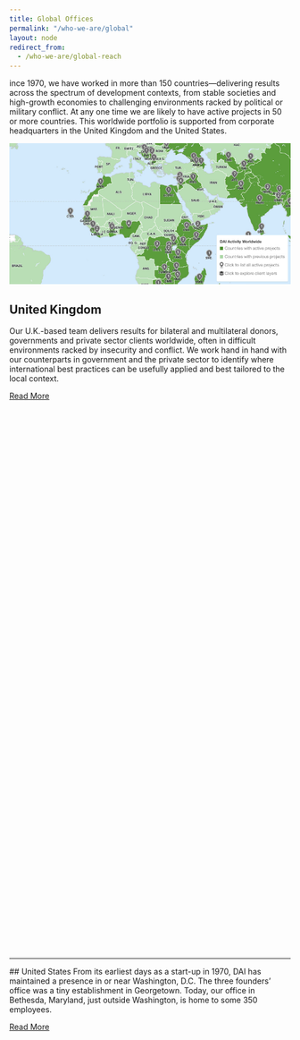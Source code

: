 ```yaml
---
title: Global Offices
permalink: "/who-we-are/global"
layout: node
redirect_from:
  - /who-we-are/global-reach
---
```


ince 1970, we have worked in more than 150 countries—delivering results across the spectrum of development contexts, from stable societies and high-growth economies to challenging environments racked by political or military conflict. At any one time we are likely to have active projects in 50 or more countries. This worldwide portfolio is supported from corporate headquarters in the United Kingdom and the United States.

[![DAI Project Map](/assets/images/who-we-are/map.jpg "DAI Project Map")](http://dai.com/extras/maps/index.html)

## United Kingdom
Our U.K.-based team delivers results for bilateral and multilateral donors, governments and private sector clients worldwide, often in difficult environments racked by insecurity and conflict. We work hand in hand with our counterparts in government and the private sector to identify where international best practices can be usefully applied and best tailored to the local context.

<a href="/who-we-are/global-reach/the-united-kingdom.html" class="primary-block--button">Read More<svg class="redirect" viewBox="0 0 36 70" preserveAspectRatio="xMinYMax meet"><use xlink:href="#redirect"></use></svg></a>
<hr>
## United States
From its earliest days as a start-up in 1970, DAI has maintained a presence in or near Washington, D.C. The three founders’ office was a tiny establishment in Georgetown. Today, our office in Bethesda, Maryland, just outside Washington, is home to some 350 employees.

<a href="/who-we-are/global-reach/the-united-states.html" class="primary-block--button">Read More<svg class="redirect" viewBox="0 0 36 70" preserveAspectRatio="xMinYMax meet"><use xlink:href="#redirect"></use></svg></a>
